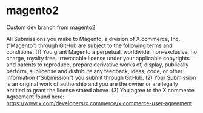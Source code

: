 magento2
========

Custom dev branch from magento2

All Submissions you make to Magento, a division of X.commerce, Inc. (“Magento”) through GitHub are subject to the following terms and conditions: (1)	You grant Magento a perpetual, worldwide, non-exclusive, no charge, royalty free, irrevocable      license under your applicable copyrights and patents to reproduce, prepare derivative works of, display, publically perform, sublicense and distribute any feedback, ideas, code, or other information (“Submission”) you submit through GitHub. (2)	Your Submission is an original work of authorship and you are the owner or are legally entitled to grant the license stated above. (3)	You agree to the X.commerce Agreement found here:  https://www.x.com/developers/x.commerce/x.commerce-user-agreement
